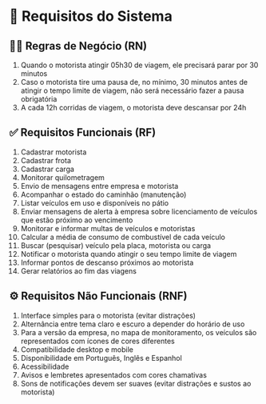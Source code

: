 # 📃 Requisitos do Sistema

## 🧑‍💼 Regras de Negócio (RN)

1. Quando o motorista atingir 05h30 de viagem, ele precisará parar por 30 minutos
2. Caso o motorista tire uma pausa de, no mínimo, 30 minutos antes de atingir o tempo limite de viagem, não será necessário fazer a pausa obrigatória
3. A cada 12h corridas de viagem, o motorista deve descansar por 24h

## ✅ Requisitos Funcionais (RF)

1. Cadastrar motorista
2. Cadastrar frota
3. Cadastrar carga
4. Monitorar quilometragem
5. Envio de mensagens entre empresa e motorista
6. Acompanhar o estado do caminhão (manutenção)
7. Listar veículos em uso e disponíveis no pátio
8. Enviar mensagens de alerta à empresa sobre licenciamento de veículos que estão próximo ao vencimento
9. Monitorar e informar multas de veículos e motoristas
10. Calcular a média de consumo de combustível de cada veículo
11. Buscar (pesquisar) veículo pela placa, motorista ou carga
12. Notificar o motorista quando atingir o seu tempo limite de viagem
13. Informar pontos de descanso próximos ao motorista
14. Gerar relatórios ao fim das viagens

## ⚙️ Requisitos Não Funcionais (RNF)

1. Interface simples para o motorista (evitar distrações)
2. Alternância entre tema claro e escuro a depender do horário de uso
3. Para a versão da empresa, no mapa de monitoramento, os veículos são representados com ícones de cores diferentes
4. Compatibilidade desktop e mobile
5. Disponibilidade em Português, Inglês e Espanhol
6. Acessibilidade
7. Avisos e lembretes apresentados com cores chamativas
8. Sons de notificações devem ser suaves (evitar distrações e sustos ao motorista)